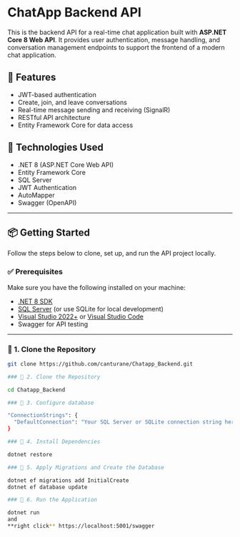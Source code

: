 # ChatApp Backend API

This is the backend API for a real-time chat application built with **ASP.NET Core 8 Web API**. It provides user authentication, message handling, and conversation management endpoints to support the frontend of a modern chat application.

## 🚀 Features

- JWT-based authentication
- Create, join, and leave conversations
- Real-time message sending and receiving (SignalR)
- RESTful API architecture
- Entity Framework Core for data access

## 🧰 Technologies Used

- .NET 8 (ASP.NET Core Web API)
- Entity Framework Core
- SQL Server
- JWT Authentication
- AutoMapper
- Swagger (OpenAPI)

---

## 📦 Getting Started

Follow the steps below to clone, set up, and run the API project locally.

### ✅ Prerequisites

Make sure you have the following installed on your machine:

- [.NET 8 SDK](https://dotnet.microsoft.com/en-us/download/dotnet/8.0)
- [SQL Server](https://www.microsoft.com/en-us/sql-server/sql-server-downloads) (or use SQLite for local development)
- [Visual Studio 2022+](https://visualstudio.microsoft.com/) or [Visual Studio Code](https://code.visualstudio.com/)
- Swagger for API testing 

---

### 📁 1. Clone the Repository

```bash
git clone https://github.com/canturane/Chatapp_Backend.git

### 📁 2. Clone the Repository

cd Chatapp_Backend

### 📁 3. Configure database

"ConnectionStrings": {
  "DefaultConnection": "Your SQL Server or SQLite connection string here"
}

### 📁 4. Install Dependencies

dotnet restore

### 📁 5. Apply Migrations and Create the Database

dotnet ef migrations add InitialCreate
dotnet ef database update

### 📁 6. Run the Application

dotnet run
and
**right click** https://localhost:5001/swagger


